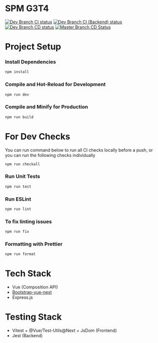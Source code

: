 # SPM G3T4

[![Dev Branch CI status](https://github.com/rhythmlover/SPM/actions/workflows/ci.yml/badge.svg?branch=dev)](https://github.com/rhythmlover/SPM/actions/workflows/ci.yml)
[![Dev Branch CI (Backend) status](https://github.com/rhythmlover/SPM/actions/workflows/ci_backend.yml/badge.svg?branch=dev)](https://github.com/rhythmlover/SPM/actions/workflows/ci_backend.yml)
[![Dev Branch CD status](https://github.com/rhythmlover/SPM/actions/workflows/cd_preview.yml/badge.svg)](https://github.com/rhythmlover/SPM/actions/workflows/cd_preview.yml)
[![Master Branch CD Status](https://github.com/rhythmlover/SPM/actions/workflows/cd_prod.yml/badge.svg)](https://github.com/rhythmlover/SPM/actions/workflows/cd_prod.yml)

# Project Setup

### Install Dependencies

```sh
npm install
```

### Compile and Hot-Reload for Development

```sh
npm run dev
```

### Compile and Minify for Production

```sh
npm run build
```

# For Dev Checks

You can run command below to run all CI checks locally before a push, or you can run the following checks individually

```sh
npm run checkall
```

### Run Unit Tests

```sh
npm run test
```

### Run ESLint

```sh
npm run lint
```

### To fix linting issues

```sh
npm run fix
```

### Formatting with Prettier

```sh
npm run format
```

# Tech Stack

- Vue (Composition API)
- [Bootstrap-vue-next](https://bootstrap-vue-next.github.io/bootstrap-vue-next/)
- Express.js

# Testing Stack

- Vitest + @Vue/Test-Utils@Next + JsDom (Frontend)
- Jest (Backend)
